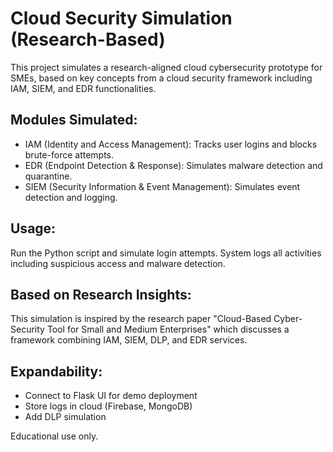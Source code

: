 
# Cloud Security Simulation (Research-Based)

This project simulates a research-aligned cloud cybersecurity prototype for SMEs, based on key concepts from a cloud security framework including IAM, SIEM, and EDR functionalities.

## Modules Simulated:
- IAM (Identity and Access Management): Tracks user logins and blocks brute-force attempts.
- EDR (Endpoint Detection & Response): Simulates malware detection and quarantine.
- SIEM (Security Information & Event Management): Simulates event detection and logging.

## Usage:
Run the Python script and simulate login attempts. System logs all activities including suspicious access and malware detection.

## Based on Research Insights:
This simulation is inspired by the research paper "Cloud-Based Cyber-Security Tool for Small and Medium Enterprises" which discusses a framework combining IAM, SIEM, DLP, and EDR services.

## Expandability:
- Connect to Flask UI for demo deployment
- Store logs in cloud (Firebase, MongoDB)
- Add DLP simulation

Educational use only.
